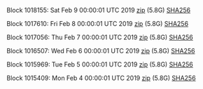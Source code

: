 Block 1018155: Sat Feb  9 00:00:01 UTC 2019 [zip](https://dash-bootstrap.ams3.digitaloceanspaces.com/mainnet/2019-02-09/bootstrap.dat.zip) (5.8G) [SHA256](https://dash-bootstrap.ams3.digitaloceanspaces.com/mainnet/2019-02-09/sha256.txt)

Block 1017610: Fri Feb  8 00:00:01 UTC 2019 [zip](https://dash-bootstrap.ams3.digitaloceanspaces.com/mainnet/2019-02-08/bootstrap.dat.zip) (5.8G) [SHA256](https://dash-bootstrap.ams3.digitaloceanspaces.com/mainnet/2019-02-08/sha256.txt)

Block 1017056: Thu Feb  7 00:00:01 UTC 2019 [zip](https://dash-bootstrap.ams3.digitaloceanspaces.com/mainnet/2019-02-07/bootstrap.dat.zip) (5.8G) [SHA256](https://dash-bootstrap.ams3.digitaloceanspaces.com/mainnet/2019-02-07/sha256.txt)

Block 1016507: Wed Feb  6 00:00:01 UTC 2019 [zip](https://dash-bootstrap.ams3.digitaloceanspaces.com/mainnet/2019-02-06/bootstrap.dat.zip) (5.8G) [SHA256](https://dash-bootstrap.ams3.digitaloceanspaces.com/mainnet/2019-02-06/sha256.txt)

Block 1015969: Tue Feb  5 00:00:01 UTC 2019 [zip](https://dash-bootstrap.ams3.digitaloceanspaces.com/mainnet/2019-02-05/bootstrap.dat.zip) (5.8G) [SHA256](https://dash-bootstrap.ams3.digitaloceanspaces.com/mainnet/2019-02-05/sha256.txt)

Block 1015409: Mon Feb  4 00:00:01 UTC 2019 [zip](https://dash-bootstrap.ams3.digitaloceanspaces.com/mainnet/2019-02-04/bootstrap.dat.zip) (5.8G) [SHA256](https://dash-bootstrap.ams3.digitaloceanspaces.com/mainnet/2019-02-04/sha256.txt)
